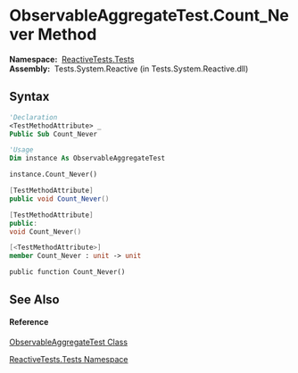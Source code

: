 # ObservableAggregateTest.Count\_Never Method

**Namespace:**  [ReactiveTests.Tests](ReactiveTests.Tests\ReactiveTests.Tests.md)  
**Assembly:**  Tests.System.Reactive (in Tests.System.Reactive.dll)

## Syntax

```vb
'Declaration
<TestMethodAttribute> _
Public Sub Count_Never
```

```vb
'Usage
Dim instance As ObservableAggregateTest

instance.Count_Never()
```

```csharp
[TestMethodAttribute]
public void Count_Never()
```

```c++
[TestMethodAttribute]
public:
void Count_Never()
```

```fsharp
[<TestMethodAttribute>]
member Count_Never : unit -> unit 
```

```jscript
public function Count_Never()
```

## See Also

#### Reference

[ObservableAggregateTest Class](ObservableAggregateTest\ObservableAggregateTest.md)

[ReactiveTests.Tests Namespace](ReactiveTests.Tests\ReactiveTests.Tests.md)




